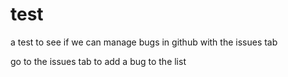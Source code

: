 # test
a test to see if we can manage bugs in github with the issues tab

go to the issues tab to add a bug to the list
